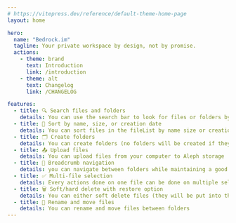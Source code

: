 ```yaml
---
# https://vitepress.dev/reference/default-theme-home-page
layout: home

hero:
  name: "Bedrock.im"
  tagline: Your private workspace by design, not by promise.
  actions:
    - theme: brand
      text: Introduction
      link: /introduction
    - theme: alt
      text: Changelog
      link: /CHANGELOG

features:
  - title: 🔍 Search files and folders
    details: You can use the search bar to look for files or folders by name
  - title: 🧩 Sort by name, size, or creation date
    details: You can sort files in the fileList by name size or creation date
  - title: 🗂️ Create folders
    details: You can create folders (no folders will be created if they do not contains files)
  - title: 📤 Upload files
    details: You can upload files from your computer to Aleph storage
  - title: 🧭 Breadcrumb navigation
    details: you can navigate between folders while maintaining a good url historic
  - title: ✅ Multi-file selection
    details: Every actions done on one file can be done on multiple selected files
  - title: 🗑️ Soft/hard delete with restore option
    details: You can either soft delete files (they will be put into the trash and be deleted 30 days after) or hard delete them
  - title: 📝 Rename and move files
    details: You can rename and move files between folders
---
```

